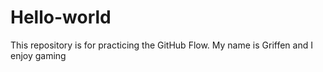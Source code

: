 # Hello-world
This repository is for practicing the GitHub Flow.
My name is Griffen and I enjoy gaming
